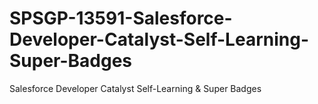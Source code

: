 # SPSGP-13591-Salesforce-Developer-Catalyst-Self-Learning-Super-Badges
Salesforce Developer Catalyst Self-Learning &amp; Super Badges
